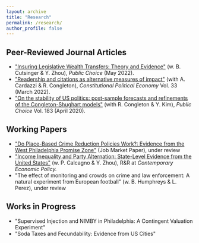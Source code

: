 ```yaml
---
layout: archive
title: "Research"
permalink: /research/
author_profile: false
---
```


## Peer-Reviewed Journal Articles
- ["Insuring Legislative Wealth Transfers: Theory and Evidence"](https://dx.doi.org/10.2139/ssrn.3375405) (w. B. Cutsinger & Y. Zhou),  <i>Public Choice</i> (May 2022).
- ["Readership and citations as alternative measures of impact"](https://link.springer.com/article/10.1007/s10602-021-09333-x) (with A. Cardazzi & R. Congleton),  <i>Constitutional Political Economy</i> Vol. 33 (March 2022).
- ["On the stability of US politics: post-sample forecasts and refinements of the Congleton-Shughart models"](https://link.springer.com/article/10.1007/s11127-019-00689-1) (with R. Congleton & Y. Kim), <i>Public Choice</i> Vol. 183 (April 2020).


## Working Papers
- ["Do Place-Based Crime Reduction Policies Work?: Evidence from the West Philadelphia Promise Zone"](https://dx.doi.org/10.2139/ssrn.3956747) (Job Market Paper), under review 
- ["Income Inequality and Party Alternation: State-Level Evidence from the United States"](https://dx.doi.org/10.2139/ssrn.3870344) (w. P. Calcagno & Y. Zhou), R&R at <i>Contemporary Economic Policy.</i>
- "The effect of monitoring and crowds on crime and law enforcement: A natural experiment from European football" (w. B. Humphreys & L. Perez), under review

## Works in Progress
- "Supervised Injection and NIMBY in Philadelphia: A Contingent Valuation Experiment" 
- "Soda Taxes and Fecundability: Evidence from US Cities"
